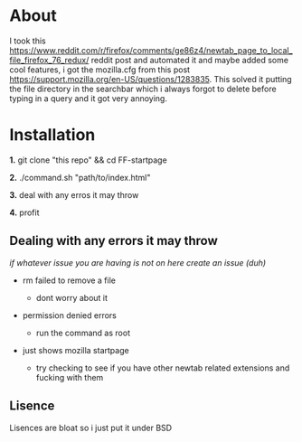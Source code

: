 # About

I took this https://www.reddit.com/r/firefox/comments/ge86z4/newtab_page_to_local_file_firefox_76_redux/ reddit post and automated it and maybe added some cool features, i got the mozilla.cfg from this post https://support.mozilla.org/en-US/questions/1283835. This solved it putting the file directory in the searchbar which i always forgot to delete before typing in a query and it got very annoying.

# Installation
**1.** git clone "this repo" && cd FF-startpage

**2.** ./command.sh "path/to/index.html" 

**3.** deal with any erros it may throw

**4.** profit

## Dealing with any errors it may throw

*if whatever issue you are having is not on here create an issue (duh)*

- rm failed to remove a file
	- dont worry about it

- permission denied errors

	- run the command as root

- just shows mozilla startpage

	- try checking to see if you have other newtab related extensions and fucking with them

## Lisence

Lisences are bloat so i just put it under BSD
